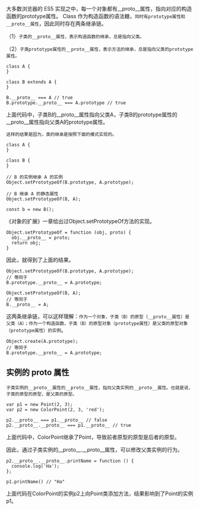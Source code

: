 大多数浏览器的 ES5 实现之中，每一个对象都有__proto__属性，指向对应的构造函数的prototype属性。
Class 作为构造函数的语法糖，`同时有prototype属性和__proto__属性`，因此同时存在两条继承链。

（1）`子类的__proto__属性，表示构造函数的继承，总是指向父类。`

（2）`子类prototype属性的__proto__属性，表示方法的继承，总是指向父类的prototype属性。`

```
class A {
}

class B extends A {
}

B.__proto__ === A // true
B.prototype.__proto__ === A.prototype // true
```
上面代码中，子类B的__proto__属性指向父类A，子类B的prototype属性的__proto__属性指向父类A的prototype属性。

`这样的结果是因为，类的继承是按照下面的模式实现的。`
```
class A {
}

class B {
}

// B 的实例继承 A 的实例
Object.setPrototypeOf(B.prototype, A.prototype);

// B 继承 A 的静态属性
Object.setPrototypeOf(B, A);

const b = new B();
```
《对象的扩展》一章给出过Object.setPrototypeOf方法的实现。
```
Object.setPrototypeOf = function (obj, proto) {
  obj.__proto__ = proto;
  return obj;
}
```
因此，就得到了上面的结果。
```
Object.setPrototypeOf(B.prototype, A.prototype);
// 等同于
B.prototype.__proto__ = A.prototype;

Object.setPrototypeOf(B, A);
// 等同于
B.__proto__ = A;
```
这两条继承链，可以这样理解：`作为一个对象，子类（B）的原型（__proto__属性）是父类（A）；作为一个构造函数，子类（B）的原型对象（prototype属性）是父类的原型对象（prototype属性）的实例`。
```
Object.create(A.prototype);
// 等同于
B.prototype.__proto__ = A.prototype;
```
## 实例的 __proto__ 属性
`子类实例的__proto__属性的__proto__属性，指向父类实例的__proto__属性。也就是说，子类的原型的原型，是父类的原型。`
```
var p1 = new Point(2, 3);
var p2 = new ColorPoint(2, 3, 'red');

p2.__proto__ === p1.__proto__ // false
p2.__proto__.__proto__ === p1.__proto__ // true
```
上面代码中，ColorPoint继承了Point，导致前者原型的原型是后者的原型。

因此，通过子类实例的__proto__.__proto__属性，可以修改父类实例的行为。
```
p2.__proto__.__proto__.printName = function () {
  console.log('Ha');
};

p1.printName() // "Ha"
```
上面代码在ColorPoint的实例p2上向Point类添加方法，结果影响到了Point的实例p1。